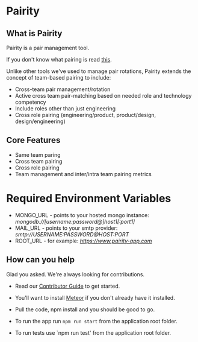 # Pairity

## What is Pairity

Pairity is a pair management tool.

If you don't know what pairing is read [this](https://content.pivotal.io/blog/pair-programming-considered-extremely-beneficial).

Unlike other tools we've used to manage pair rotations, Pairity extends the concept of team-based pairing to include:

- Cross-team pair management/rotation
- Active cross team pair-matching based on needed role and technology competency
- Include roles other than just engineering
- Cross role pairing (engineering/product, product/design, design/engineering)

## Core Features

- Same team paring
- Cross team pairing
- Cross role pairing
- Team management and inter/intra team pairing metrics

# Required Environment Variables

- MONGO_URL - points to your hosted mongo instance: _mongodb://[username:password@]host1[:port1]_
- MAIL_URL - points to your smtp provider: _smtp://USERNAME:PASSWORD@HOST:PORT_
- ROOT_URL - for example: _https://www.pairity-app.com_

## How can you help

Glad you asked. We're always looking for contributions.

- Read our [Contributor Guide](https://github.com/dmarkrollins/pairity/wiki/Contributor-Guide) to get started.

- You'll want to install [Meteor](https://www.meteor.com) if you don't already have it installed.

- Pull the code, npm install and you should be good to go.

- To run the app run `npm run start` from the application root folder.

- To run tests use `npm run test' from the application root folder.
